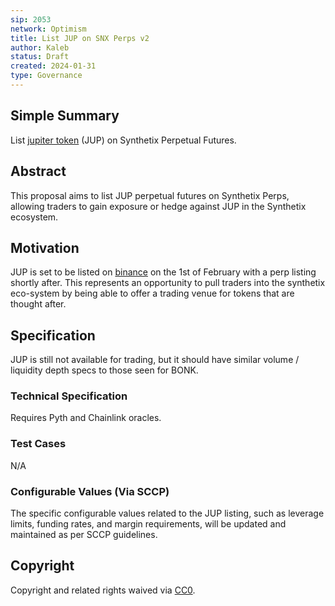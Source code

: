 ```yaml
---
sip: 2053
network: Optimism
title: List JUP on SNX Perps v2
author: Kaleb
status: Draft
created: 2024-01-31
type: Governance
---
```


## Simple Summary

List [jupiter token](https://www.coingecko.com/en/coins/jupiter) (JUP) on Synthetix Perpetual Futures.

## Abstract

This proposal aims to list JUP perpetual futures on Synthetix Perps, allowing traders to gain exposure or hedge against JUP in the Synthetix ecosystem.

## Motivation

JUP is set to be listed on [binance](https://www.binance.com/en/support/announcement/binance-will-list-jupiter-jup-with-seed-tag-applied-7b5c643c3d8a4c9a9d443b1ceefb0015) on the 1st of February with a perp listing shortly after. This represents an opportunity to pull traders into the synthetix eco-system by being able to offer a trading venue for tokens that are thought after.

## Specification

JUP is still not available for trading, but it should have similar volume / liquidity depth specs to those seen for BONK.


### Technical Specification

Requires Pyth and Chainlink oracles.

### Test Cases

N/A

### Configurable Values (Via SCCP)

The specific configurable values related to the JUP listing, such as leverage limits, funding rates, and margin requirements, will be updated and maintained as per SCCP guidelines.

## Copyright

Copyright and related rights waived via [CC0](https://creativecommons.org/publicdomain/zero/1.0/).
